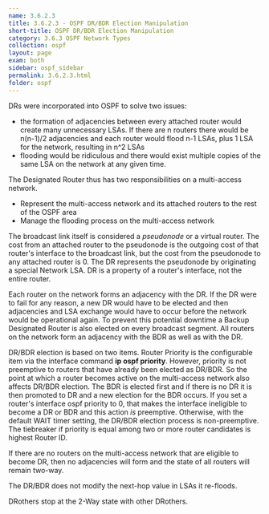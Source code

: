 ```yaml
---
name: 3.6.2.3
title: 3.6.2.3 - OSPF DR/BDR Election Manipulation
short-title: OSPF DR/BDR Election Manipulation
category: 3.6.3 OSPF Network Types
collection: ospf
layout: page
exam: both
sidebar: ospf_sidebar
permalink: 3.6.2.3.html
folder: ospf
---
```

DRs were incorporated into OSPF to solve two issues:
- the formation of adjacencies between every attached router would create many unnecessary LSAs. If there are n routers there would be n(n-1)/2 adjacencies and each router would flood n-1 LSAs, plus 1 LSA for the network, resulting in n^2 LSAs
- flooding would be ridiculous and there would exist multiple copies of the same LSA on the network at any given time.

The Designated Router thus has two responsibilities on a multi-access network.
- Represent the multi-access network and its attached routers to the rest of the OSPF area
- Manage the flooding process on the multi-access network

The broadcast link itself is considered a *pseudonode* or a virtual router. The cost from an attached router to the pseudonode is the outgoing cost of that router's interface to the broadcast link, but the cost from the pseudonode to any attached router is 0. The DR represents the pseudonode by originating a special Network LSA. DR is a property of a router's interface, not the entire router.

Each router on the network forms an adjacency with the DR. If the DR were to fail for any reason, a new DR would have to be elected and then adjacencies and LSA exchange would have to occur before the network would be operational again. To prevent this potential downtime a Backup Designated Router is also elected on every broadcast segment. All routers on the network form an adjacency with the BDR as well as with the DR.

DR/BDR election is based on two items. Router Priority is the configurable item via the interface command **ip ospf priority**. However, priority is not preemptive to routers that have already been elected as DR/BDR. So the point at which a router becomes active on the multi-access network also affects DR/BDR election. The BDR is elected first and if there is no DR it is then promoted to DR and a new election for the BDR occurs. If you set a router's interface ospf priority to 0, that makes the interface ineligible to become a DR or BDR and this action *is* preemptive. Otherwise, with the default WAIT timer setting, the DR/BDR election process is non-preemptive. The tiebreaker if priority is equal among two or more router candidates is highest Router ID.

If there are no routers on the multi-access network that are eligible to become DR, then no adjacencies will form and the state of all routers will remain two-way.

The DR/BDR does not modify the next-hop value in LSAs it re-floods.

DRothers stop at the 2-Way state with other DRothers.
